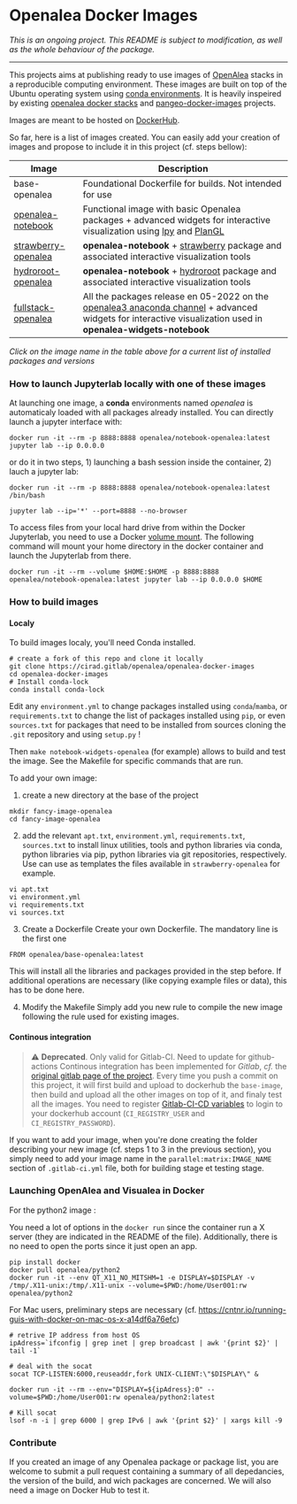 # Openalea Docker Images

_This is an ongoing project. This README is subject to modification, as well as the whole behaviour of the package._

-------------

This projects aims at publishing ready to use images of [OpenAlea](https://openalea.readthedocs.io/en/latest/) stacks in a reproducible computing environment. These images are built on top of the Ubuntu operating system using [conda environments](https://conda.io/projects/conda). It is heavily inspeired by existing [openalea docker stacks](https://github.com/openalea/docker-stacks) and [pangeo-docker-images](https://github.com/pangeo-data/pangeo-docker-images) projects.

Images are meant to be hosted on [DockerHub](https://hub.docker.com/u/openalea). 

So far, here is a list of images created. You can easily add your creation of images and propose to include it in this project (cf. steps bellow):

| Image                         | Description                                   |  
|-------------------------------|-----------------------------------------------|
| base-openalea                 | Foundational Dockerfile for builds. Not intended for use           | 
| [openalea-notebook](notebook-openalea/packages.txt)          | Functional image with basic Openalea packages + advanced widgets for interactive visualization using [lpy](https://lpy.readthedocs.io/en/latest/) and [PlanGL](https://plantgl-cpl.readthedocs.io/en/latest/)  | 
| [strawberry-openalea](strawberry-openalea/packages.txt) | __openalea-notebook__ + [strawberry](https://github.com/openalea/strawberry) package and associated interactive visualization tools          | 
| [hydroroot-openalea](hydroroot-openalea/packages.txt) | __openalea-notebook__ + [hydroroot](https://github.com/openalea/hydroroot) package and associated interactive visualization tools          | 
| [fullstack-openalea](fullstack-openalea/packages.txt) | All the packages release en 05-2022 on the [openalea3 anaconda channel](https://anaconda.org/openalea3/repo) + advanced widgets for interactive visualization used in __openalea-widgets-notebook__ |

*Click on the image name in the table above for a current list of installed packages and versions*

### How to launch Jupyterlab locally with one of these images
At launching one image, a __conda__ environments named _openalea_ is automaticaly loaded with all packages already installed.
You can directly launch a jupyter interface with:
```
docker run -it --rm -p 8888:8888 openalea/notebook-openalea:latest jupyter lab --ip 0.0.0.0
```
or do it in two steps, 1) launching a bash session inside the container, 2) lauch a jupyter lab:
```
docker run -it --rm -p 8888:8888 openalea/notebook-openalea:latest /bin/bash

jupyter lab --ip='*' --port=8888 --no-browser
```
To access files from your local hard drive from within the Docker Jupyterlab, you need to use a Docker [volume mount](https://docs.docker.com/storage/volumes/). The following command will mount your home directory in the docker container and launch the Jupyterlab from there.

```
docker run -it --rm --volume $HOME:$HOME -p 8888:8888 openalea/notebook-openalea:latest jupyter lab --ip 0.0.0.0 $HOME
```

### How to build images
#### **Localy**

To build images localy, you'll need Conda installed.
```
# create a fork of this repo and clone it locally
git clone https://cirad.gitlab/openalea/openalea-docker-images
cd openalea-docker-images
# Install conda-lock
conda install conda-lock
```

Edit any `environment.yml` to change packages installed using `conda`/`mamba`, or `requirements.txt` to change the list of packages installed using `pip`, or even `sources.txt` for packages that need to be installed from sources cloning the `.git` repository and using `setup.py` ! 

Then `make notebook-widgets-openalea` (for example) allows to build and test the image. See the Makefile for specific commands that are run. 

To add your own image:
1. create a new directory at the base of the project
```
mkdir fancy-image-openalea
cd fancy-image-openalea
```
2. add the relevant `apt.txt`, `environment.yml`, `requirements.txt`, `sources.txt` to install linux utilities, tools and python libraries via conda, python libraries via pip, python libraries via git repositories, respectively. Use can use as templates the files available in `strawberry-openalea` for example.
```
vi apt.txt
vi environment.yml
vi requirements.txt
vi sources.txt
``` 
3. Create a Dockerfile
Create your own Dockerfile. The mandatory line is the first one
```
FROM openalea/base-openalea:latest
```
This will install all the libraries and packages provided in the step before. If additional operations are necessary (like copying example files or data), this has to be done here.

4. Modify the Makefile
Simply add you new rule to compile the new image following the rule used for existing images.

#### **Continous integration**
> :warning: **Deprecated**. Only valid for Gitlab-CI. Need to update for github-actions
Continous integration has been implemented for _Gitlab_, _cf._ the [original gitlab page of the project](https://gitlab.cirad.fr/openalea/openalea-docker-images/-/blob/master/.gitlab-ci.yml). Every time you push a commit on this project, it will first build and upload to dockerhub the `base-image`, then build and upload all the other images on top of it, and finaly test all the images. 
You need to register [Gitlab-CI-CD variables](https://docs.gitlab.com/ee/ci/variables/) to login to your dockerhub account (`CI_REGISTRY_USER` and `CI_REGISTRY_PASSWORD`).

If you want to add your image, when you're done creating the folder describing your new image (cf. steps 1 to 3 in the previous section), you simply need to add your image name in the `parallel:matrix:IMAGE_NAME` section of `.gitlab-ci.yml` file, both for building stage et testing stage.

### Launching OpenAlea and Visualea in Docker 

For the python2 image : 

You need a lot of options in the `docker run` since the container run a X server (they are indicated in the README of the file).
Additionally, there is no need to open the ports since it just open an app.

```
pip install docker
docker pull openalea/python2
docker run -it --env QT_X11_NO_MITSHM=1 -e DISPLAY=$DISPLAY -v /tmp/.X11-unix:/tmp/.X11-unix --volume=$PWD:/home/User001:rw openalea/python2
```

For Mac users, preliminary steps are necessary (cf. https://cntnr.io/running-guis-with-docker-on-mac-os-x-a14df6a76efc)

```
# retrive IP address from host OS
ipAdress=`ifconfig | grep inet | grep broadcast | awk '{print $2}' | tail -1`

# deal with the socat
socat TCP-LISTEN:6000,reuseaddr,fork UNIX-CLIENT:\"$DISPLAY\" &

docker run -it --rm --env="DISPLAY=${ipAdress}:0" --volume=$PWD:/home/User001:rw openalea/python2:latest

# Kill socat
lsof -n -i | grep 6000 | grep IPv6 | awk '{print $2}' | xargs kill -9
```


### Contribute

If you created an image of any Openalea package or package list, you are welcome to submit a pull request containing a summary of all depedancies, the version of the build, and wich packages are concerned. We will also need a image on Docker Hub to test it.
